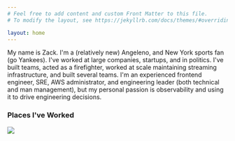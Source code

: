 ```yaml
---
# Feel free to add content and custom Front Matter to this file.
# To modify the layout, see https://jekyllrb.com/docs/themes/#overriding-theme-defaults

layout: home
---
```


My name is Zack. I'm a (relatively new) Angeleno, and New York sports fan (go Yankees). I've worked at large companies, startups, and in politics. I've built teams, acted as a firefighter, worked at scale maintaining streaming infrastructure, and built several teams. I'm an experienced frontend engineer, SRE, AWS administrator, and engineering leader (both technical and man management), but my personal passion is observability and using it to drive engineering decisions.

### Places I've Worked

<img class="ihr" src="{% if site.plainwhite.dark_mode %}/assets/images/ihr.png{% else %}/assets/images/ihr-light.png{% endif %}"/>
